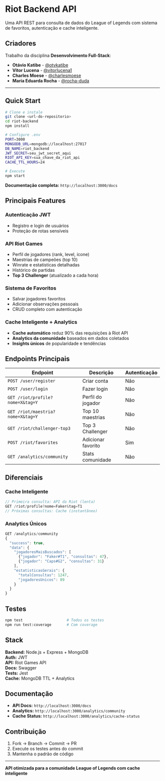 # Riot Backend API

Uma API REST para consulta de dados do League of Legends com sistema de favoritos, autenticação e cache inteligente.

## Criadores

Trabalho da disciplina **Desenvolvimento Full-Stack**:

- **Otávio Katibe** - [@otvkatibe](https://github.com/otvkatibe)
- **Vitor Lucena** - [@vitorlucena1](https://github.com/vitorlucena1)  
- **Charles Moese** - [@charlesmoese](https://github.com/charlesmoese)
- **Maria Eduarda Rocha** - [@rocha-duda](https://github.com/rocha-duda)

---

## Quick Start

```bash
# Clone e instale
git clone <url-do-repositorio>
cd riot-backend
npm install

# Configure .env
PORT=3000
MONGODB_URL=mongodb://localhost:27017
DB_NAME=riot_backend
JWT_SECRET=seu_jwt_secret_aqui
RIOT_API_KEY=sua_chave_da_riot_api
CACHE_TTL_HOURS=24

# Execute
npm start
```

**Documentação completa:** `http://localhost:3000/docs`

## Principais Features

### Autenticação JWT
- Registro e login de usuários
- Proteção de rotas sensíveis

### API Riot Games
- Perfil de jogadores (rank, level, ícone)
- Maestrias de campeões (top 10)
- Winrate e estatísticas detalhadas
- Histórico de partidas
- **Top 3 Challenger** (atualizado a cada hora)

### Sistema de Favoritos
- Salvar jogadores favoritos
- Adicionar observações pessoais
- CRUD completo com autenticação

### Cache Inteligente + Analytics
- **Cache automático** reduz 90% das requisições à Riot API
- **Analytics da comunidade** baseados em dados coletados
- **Insights únicos** de popularidade e tendências

## Endpoints Principais

| Endpoint | Descrição | Autenticação |
|----------|-----------|--------------|
| `POST /user/register` | Criar conta | Não |
| `POST /user/login` | Fazer login | Não |
| `GET /riot/profile?nome=X&tag=Y` | Perfil do jogador | Não |
| `GET /riot/maestria?nome=X&tag=Y` | Top 10 maestrias | Não |
| `GET /riot/challenger-top3` | Top 3 Challenger | Não |
| `POST /riot/favorites` | Adicionar favorito | Sim |
| `GET /analytics/community` | Stats comunidade | Não |

## Diferenciais

### Cache Inteligente
```javascript
// Primeira consulta: API da Riot (lenta)
GET /riot/profile?nome=Faker&tag=T1
// Próximas consultas: Cache (instantâneo)
```

### Analytics Únicos
```javascript
GET /analytics/community
{
  "success": true,
  "data": {
    "jogadoresMaisBuscados": [
      {"jogador": "Faker#T1", "consultas": 47},
      {"jogador": "Caps#G2", "consultas": 31}
    ],
    "estatisticasGerais": {
      "totalConsultas": 1247,
      "jogadoresUnicos": 89
    }
  }
}
```

## Testes

```bash
npm test                    # Todos os testes
npm run test:coverage       # Com coverage
```

## Stack

**Backend:** Node.js + Express + MongoDB  
**Auth:** JWT  
**API:** Riot Games API  
**Docs:** Swagger  
**Tests:** Jest  
**Cache:** MongoDB TTL + Analytics

## Documentação

- **API Docs:** `http://localhost:3000/docs`
- **Analytics:** `http://localhost:3000/analytics/community`
- **Cache Status:** `http://localhost:3000/analytics/cache-status`

## Contribuição

1. Fork → Branch → Commit → PR
2. Execute os testes antes do commit
3. Mantenha o padrão de código

---

**API otimizada para a comunidade League of Legends com cache inteligente**
